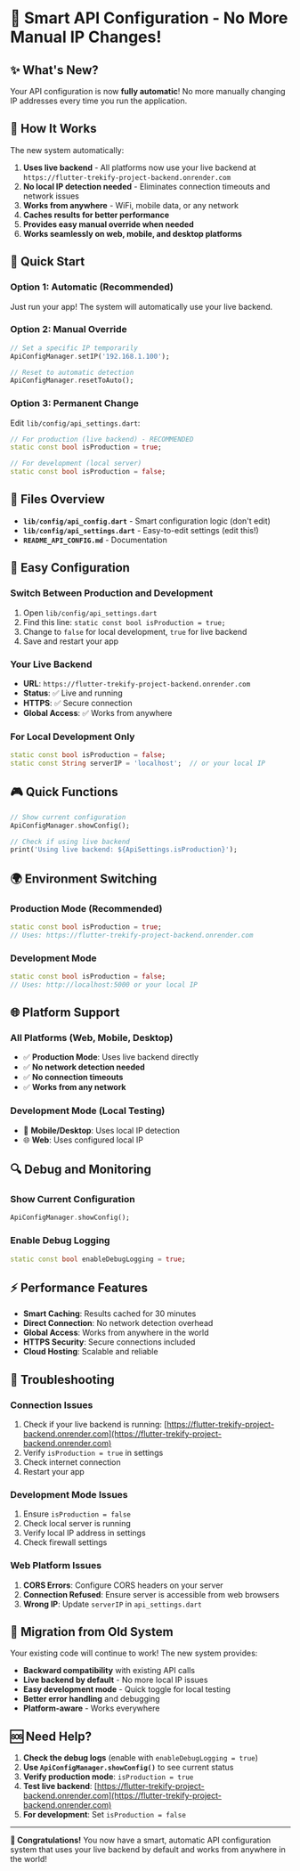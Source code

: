 # 🚀 Smart API Configuration - No More Manual IP Changes!

## ✨ What's New?

Your API configuration is now **fully automatic**! No more manually changing IP addresses every time you run the application.

## 🎯 How It Works

The new system automatically:
1. **Uses live backend** - All platforms now use your live backend at `https://flutter-trekify-project-backend.onrender.com`
2. **No local IP detection needed** - Eliminates connection timeouts and network issues
3. **Works from anywhere** - WiFi, mobile data, or any network
4. **Caches results for better performance**
5. **Provides easy manual override when needed**
6. **Works seamlessly on web, mobile, and desktop platforms**

## 🚀 Quick Start

### Option 1: Automatic (Recommended)
Just run your app! The system will automatically use your live backend.

### Option 2: Manual Override
```dart
// Set a specific IP temporarily
ApiConfigManager.setIP('192.168.1.100');

// Reset to automatic detection
ApiConfigManager.resetToAuto();
```

### Option 3: Permanent Change
Edit `lib/config/api_settings.dart`:
```dart
// For production (live backend) - RECOMMENDED
static const bool isProduction = true;

// For development (local server)
static const bool isProduction = false;
```

## 📁 Files Overview

- **`lib/config/api_config.dart`** - Smart configuration logic (don't edit)
- **`lib/config/api_settings.dart`** - Easy-to-edit settings (edit this!)
- **`README_API_CONFIG.md`** - Documentation

## 🔧 Easy Configuration

### Switch Between Production and Development
1. Open `lib/config/api_settings.dart`
2. Find this line: `static const bool isProduction = true;`
3. Change to `false` for local development, `true` for live backend
4. Save and restart your app

### Your Live Backend
- **URL**: `https://flutter-trekify-project-backend.onrender.com`
- **Status**: ✅ Live and running
- **HTTPS**: ✅ Secure connection
- **Global Access**: ✅ Works from anywhere

### For Local Development Only
```dart
static const bool isProduction = false;
static const String serverIP = 'localhost';  // or your local IP
```

## 🎮 Quick Functions

```dart
// Show current configuration
ApiConfigManager.showConfig();

// Check if using live backend
print('Using live backend: ${ApiSettings.isProduction}');
```

## 🌍 Environment Switching

### Production Mode (Recommended)
```dart
static const bool isProduction = true;
// Uses: https://flutter-trekify-project-backend.onrender.com
```

### Development Mode
```dart
static const bool isProduction = false;
// Uses: http://localhost:5000 or your local IP
```

## 🌐 Platform Support

### All Platforms (Web, Mobile, Desktop)
- ✅ **Production Mode**: Uses live backend directly
- ✅ **No network detection needed**
- ✅ **No connection timeouts**
- ✅ **Works from any network**

### Development Mode (Local Testing)
- 📱 **Mobile/Desktop**: Uses local IP detection
- 🌐 **Web**: Uses configured local IP

## 🔍 Debug and Monitoring

### Show Current Configuration
```dart
ApiConfigManager.showConfig();
```

### Enable Debug Logging
```dart
static const bool enableDebugLogging = true;
```

## ⚡ Performance Features

- **Smart Caching**: Results cached for 30 minutes
- **Direct Connection**: No network detection overhead
- **Global Access**: Works from anywhere in the world
- **HTTPS Security**: Secure connections included
- **Cloud Hosting**: Scalable and reliable

## 🚨 Troubleshooting

### Connection Issues
1. Check if your live backend is running: [https://flutter-trekify-project-backend.onrender.com](https://flutter-trekify-project-backend.onrender.com)
2. Verify `isProduction = true` in settings
3. Check internet connection
4. Restart your app

### Development Mode Issues
1. Ensure `isProduction = false`
2. Check local server is running
3. Verify local IP address in settings
4. Check firewall settings

### Web Platform Issues
1. **CORS Errors**: Configure CORS headers on your server
2. **Connection Refused**: Ensure server is accessible from web browsers
3. **Wrong IP**: Update `serverIP` in `api_settings.dart`

## 🎯 Migration from Old System

Your existing code will continue to work! The new system provides:
- **Backward compatibility** with existing API calls
- **Live backend by default** - No more local IP issues
- **Easy development mode** - Quick toggle for local testing
- **Better error handling** and debugging
- **Platform-aware** - Works everywhere

## 🆘 Need Help?

1. **Check the debug logs** (enable with `enableDebugLogging = true`)
2. **Use `ApiConfigManager.showConfig()`** to see current status
3. **Verify production mode**: `isProduction = true`
4. **Test live backend**: [https://flutter-trekify-project-backend.onrender.com](https://flutter-trekify-project-backend.onrender.com)
5. **For development**: Set `isProduction = false`

---

**🎉 Congratulations!** You now have a smart, automatic API configuration system that uses your live backend by default and works from anywhere in the world!
